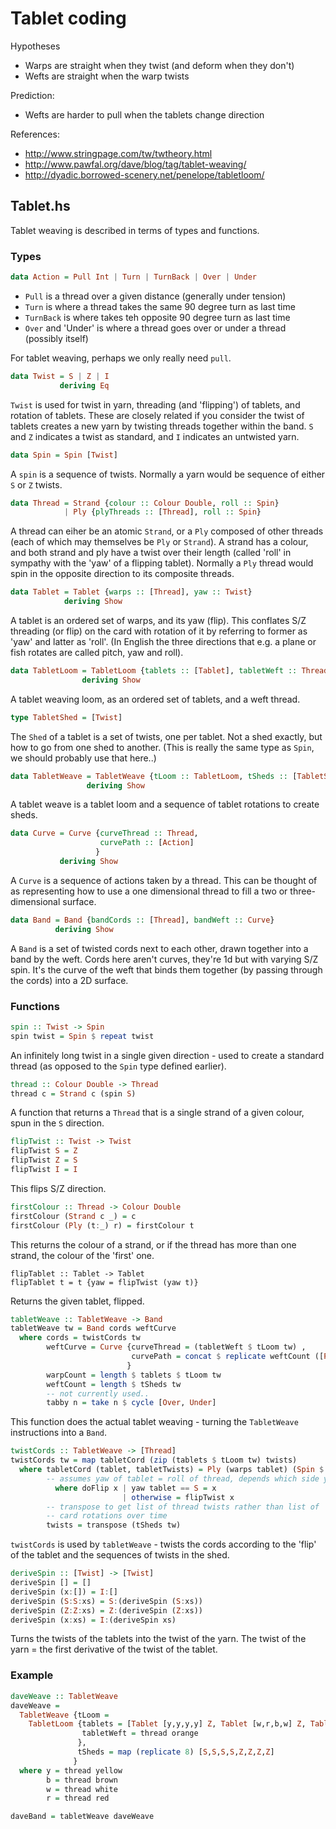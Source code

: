 # Tablet coding

Hypotheses

* Warps are straight when they twist (and deform when they don't)
* Wefts are straight when the warp twists

Prediction:

* Wefts are harder to pull when the tablets change direction

References:

* http://www.stringpage.com/tw/twtheory.html
* http://www.pawfal.org/dave/blog/tag/tablet-weaving/
* http://dyadic.borrowed-scenery.net/penelope/tabletloom/

## Tablet.hs

Tablet weaving is described in terms of types and functions.

### Types

```haskell
data Action = Pull Int | Turn | TurnBack | Over | Under
```

* `Pull` is a thread over a given distance (generally under tension)
* `Turn` is where a thread takes the same 90 degree turn as last time
* `TurnBack` is where takes teh opposite 90 degree turn as last time
* `Over` and 'Under' is where a thread goes over or under a thread (possibly itself)

For tablet weaving, perhaps we only really need `pull`.

```haskell
data Twist = S | Z | I
           deriving Eq
```

`Twist` is used for twist in yarn, threading (and 'flipping') of
tablets, and rotation of tablets. These are closely related if you
consider the twist of tablets creates a new yarn by twisting threads
together within the band. `S` and `Z` indicates a twist as standard,
and `I` indicates an untwisted yarn.

```haskell
data Spin = Spin [Twist]
```

A `spin` is a sequence of twists. Normally a yarn would be sequence of
either `S` or `Z` twists.

```haskell
data Thread = Strand {colour :: Colour Double, roll :: Spin}
            | Ply {plyThreads :: [Thread], roll :: Spin}
```

A thread can eiher be an atomic `Strand`, or a `Ply` composed of other
threads (each of which may themselves be `Ply` or `Strand`). A strand
has a colour, and both strand and ply have a twist over their length
(called 'roll' in sympathy with the 'yaw' of a flipping
tablet). Normally a `Ply` thread would spin in the opposite direction
to its composite threads.

```haskell
data Tablet = Tablet {warps :: [Thread], yaw :: Twist}
            deriving Show
```

A tablet is an ordered set of warps, and its yaw (flip). This
conflates S/Z threading (or flip) on the card with rotation of it by
referring to former as 'yaw' and latter as 'roll'. (In English the
three directions that e.g. a plane or fish rotates are called pitch,
yaw and roll).

```haskell
data TabletLoom = TabletLoom {tablets :: [Tablet], tabletWeft :: Thread}
                deriving Show
```

A tablet weaving loom, as an ordered set of tablets, and a weft
thread.

```haskell
type TabletShed = [Twist]
```

The `Shed` of a tablet is a set of twists, one per tablet. Not a shed
exactly, but how to go from one shed to another.  (This is really the
same type as `Spin`, we should probably use that here..)


```haskell
data TabletWeave = TabletWeave {tLoom :: TabletLoom, tSheds :: [TabletShed]}
                 deriving Show
```

A tablet weave is a tablet loom and a sequence of tablet rotations to
create sheds.


```haskell
data Curve = Curve {curveThread :: Thread,
                    curvePath :: [Action]
                   }
           deriving Show
```

A `Curve` is a sequence of actions taken by a thread. This can be
thought of as representing how to use a one dimensional thread to fill a
two or three-dimensional surface.

```haskell
data Band = Band {bandCords :: [Thread], bandWeft :: Curve}
          deriving Show
```

A `Band` is a set of twisted cords next to each other, drawn together
into a band by the weft. Cords here aren't curves, they're 1d but
with varying S/Z spin. It's the curve of the weft that binds them
together (by passing through the cords) into a 2D surface.

### Functions

```haskell
spin :: Twist -> Spin
spin twist = Spin $ repeat twist
```

An infinitely long twist in a single given direction - used to create
a standard thread (as opposed to the `Spin` type defined earlier).

```haskell
thread :: Colour Double -> Thread
thread c = Strand c (spin S)
```

A function that returns a `Thread` that is a single strand of a given colour, spun in the `S` direction.

```haskell
flipTwist :: Twist -> Twist
flipTwist S = Z
flipTwist Z = S
flipTwist I = I
```

This flips S/Z direction.

```haskell
firstColour :: Thread -> Colour Double
firstColour (Strand c _) = c
firstColour (Ply (t:_) r) = firstColour t
```

This returns the colour of a strand, or if the thread has more than
one strand, the colour of the 'first' one.

```
flipTablet :: Tablet -> Tablet
flipTablet t = t {yaw = flipTwist (yaw t)}
```

Returns the given tablet, flipped.

```haskell
tabletWeave :: TabletWeave -> Band
tabletWeave tw = Band cords weftCurve
  where cords = twistCords tw
        weftCurve = Curve {curveThread = (tabletWeft $ tLoom tw) ,
                           curvePath = concat $ replicate weftCount ([Pull warpCount] ++ [TurnBack, Turn])
                          }
        warpCount = length $ tablets $ tLoom tw
        weftCount = length $ tSheds tw
		-- not currently used..
        tabby n = take n $ cycle [Over, Under]
```

This function does the actual tablet weaving - turning the `TabletWeave`
instructions into a `Band`.

```haskell
twistCords :: TabletWeave -> [Thread]
twistCords tw = map tabletCord (zip (tablets $ tLoom tw) twists)
  where tabletCord (tablet, tabletTwists) = Ply (warps tablet) (Spin $ deriveSpin $ map doFlip tabletTwists)
        -- assumes yaw of tablet = roll of thread, depends which side you look at tablet from?
          where doFlip x | yaw tablet == S = x
                         | otherwise = flipTwist x
        -- transpose to get list of thread twists rather than list of
        -- card rotations over time
        twists = transpose (tSheds tw)
```

`twistCords` is used by `tabletWeave` - twists the cords according to the 'flip' of
the tablet and the sequences of twists in the shed.

```haskell
deriveSpin :: [Twist] -> [Twist]
deriveSpin [] = []
deriveSpin (x:[]) = I:[]
deriveSpin (S:S:xs) = S:(deriveSpin (S:xs))
deriveSpin (Z:Z:xs) = Z:(deriveSpin (Z:xs))
deriveSpin (x:xs) = I:(deriveSpin xs)
```

Turns the twists of the tablets into the twist of the yarn. The twist of the yarn = the first derivative of the twist of the tablet.

### Example



```haskell
daveWeave :: TabletWeave
daveWeave =
  TabletWeave {tLoom =
    TabletLoom {tablets = [Tablet [y,y,y,y] Z, Tablet [w,r,b,w] Z, Tablet [w,w,r,b] Z, Tablet [b,w,w,r] Z, Tablet [b,r,w,w] S, Tablet [w,b,r,w] S, Tablet [w,w,b,r] S, Tablet [y,y,y,y] S],
                tabletWeft = thread orange
               },
               tSheds = map (replicate 8) [S,S,S,S,Z,Z,Z,Z]
              }
  where y = thread yellow
        b = thread brown
        w = thread white
        r = thread red

daveBand = tabletWeave daveWeave
```
